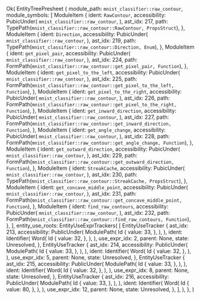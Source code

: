 Ok(
    EntityTreePresheet {
        module_path: `mnist_classifier::raw_contour`,
        module_symbols: [
            ModuleItem {
                ident: `RawContour`,
                accessibility: PubicUnder(
                    `mnist_classifier::raw_contour`,
                ),
                ast_idx: 217,
                path: TypePath(`mnist_classifier::raw_contour::RawContour, PropsStruct`),
            },
            ModuleItem {
                ident: `Direction`,
                accessibility: PubicUnder(
                    `mnist_classifier::raw_contour`,
                ),
                ast_idx: 219,
                path: TypePath(`mnist_classifier::raw_contour::Direction, Enum`),
            },
            ModuleItem {
                ident: `get_pixel_pair`,
                accessibility: PubicUnder(
                    `mnist_classifier::raw_contour`,
                ),
                ast_idx: 224,
                path: FormPath(`mnist_classifier::raw_contour::get_pixel_pair, Function`),
            },
            ModuleItem {
                ident: `get_pixel_to_the_left`,
                accessibility: PubicUnder(
                    `mnist_classifier::raw_contour`,
                ),
                ast_idx: 225,
                path: FormPath(`mnist_classifier::raw_contour::get_pixel_to_the_left, Function`),
            },
            ModuleItem {
                ident: `get_pixel_to_the_right`,
                accessibility: PubicUnder(
                    `mnist_classifier::raw_contour`,
                ),
                ast_idx: 226,
                path: FormPath(`mnist_classifier::raw_contour::get_pixel_to_the_right, Function`),
            },
            ModuleItem {
                ident: `get_inward_direction`,
                accessibility: PubicUnder(
                    `mnist_classifier::raw_contour`,
                ),
                ast_idx: 227,
                path: FormPath(`mnist_classifier::raw_contour::get_inward_direction, Function`),
            },
            ModuleItem {
                ident: `get_angle_change`,
                accessibility: PubicUnder(
                    `mnist_classifier::raw_contour`,
                ),
                ast_idx: 228,
                path: FormPath(`mnist_classifier::raw_contour::get_angle_change, Function`),
            },
            ModuleItem {
                ident: `get_outward_direction`,
                accessibility: PubicUnder(
                    `mnist_classifier::raw_contour`,
                ),
                ast_idx: 229,
                path: FormPath(`mnist_classifier::raw_contour::get_outward_direction, Function`),
            },
            ModuleItem {
                ident: `StreakCache`,
                accessibility: PubicUnder(
                    `mnist_classifier::raw_contour`,
                ),
                ast_idx: 230,
                path: TypePath(`mnist_classifier::raw_contour::StreakCache, PropsStruct`),
            },
            ModuleItem {
                ident: `get_concave_middle_point`,
                accessibility: PubicUnder(
                    `mnist_classifier::raw_contour`,
                ),
                ast_idx: 231,
                path: FormPath(`mnist_classifier::raw_contour::get_concave_middle_point, Function`),
            },
            ModuleItem {
                ident: `find_raw_contours`,
                accessibility: PubicUnder(
                    `mnist_classifier::raw_contour`,
                ),
                ast_idx: 232,
                path: FormPath(`mnist_classifier::raw_contour::find_raw_contours, Function`),
            },
        ],
        entity_use_roots: EntityUseExprTrackers(
            [
                EntityUseTracker {
                    ast_idx: 213,
                    accessibility: PublicUnder(
                        ModulePath(
                            Id {
                                value: 33,
                            },
                        ),
                    ),
                    ident: Identifier(
                        Word(
                            Id {
                                value: 32,
                            },
                        ),
                    ),
                    use_expr_idx: 2,
                    parent: None,
                    state: Unresolved,
                },
                EntityUseTracker {
                    ast_idx: 214,
                    accessibility: PublicUnder(
                        ModulePath(
                            Id {
                                value: 33,
                            },
                        ),
                    ),
                    ident: Identifier(
                        Word(
                            Id {
                                value: 32,
                            },
                        ),
                    ),
                    use_expr_idx: 5,
                    parent: None,
                    state: Unresolved,
                },
                EntityUseTracker {
                    ast_idx: 215,
                    accessibility: PublicUnder(
                        ModulePath(
                            Id {
                                value: 33,
                            },
                        ),
                    ),
                    ident: Identifier(
                        Word(
                            Id {
                                value: 32,
                            },
                        ),
                    ),
                    use_expr_idx: 8,
                    parent: None,
                    state: Unresolved,
                },
                EntityUseTracker {
                    ast_idx: 216,
                    accessibility: PublicUnder(
                        ModulePath(
                            Id {
                                value: 33,
                            },
                        ),
                    ),
                    ident: Identifier(
                        Word(
                            Id {
                                value: 80,
                            },
                        ),
                    ),
                    use_expr_idx: 12,
                    parent: None,
                    state: Unresolved,
                },
            ],
        ),
    },
)
